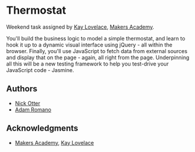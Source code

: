 # Thermostat

Weekend task assigned by [Kay Lovelace](https://github.com/neoeno), [Makers Academy](http://www.makersacademy.com/).

You'll build the business logic to model a simple thermostat, and learn to hook it up to a dynamic visual interface using jQuery - all within the browser. Finally, you'll use JavaScript to fetch data from external sources and display that on the page - again, all right from the page. Underpinning all this will be a new testing framework to help you test-drive your JavaScript code - Jasmine.

## Authors

* [Nick Otter](nickotter.personal@gmail.com)
* [Adam Romano](https://github.com/manoadamro)

## Acknowledgments

* [Makers Academy](http://www.makersacademy.com/), [Kay Lovelace](https://github.com/neoeno)
